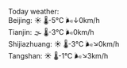 Today weather:  
Beijing: ☀️ 🌡️-5°C 🌬️↓0km/h  
Tianjin: 🌫  🌡️-3°C 🌬️0km/h  
Shijiazhuang: ☀️ 🌡️-3°C 🌬️↘0km/h  
Tangshan: ☀️ 🌡️-1°C 🌬️↘3km/h  
